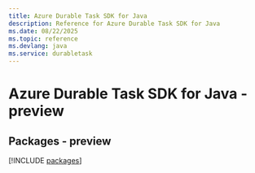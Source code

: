 ```yaml
---
title: Azure Durable Task SDK for Java
description: Reference for Azure Durable Task SDK for Java
ms.date: 08/22/2025
ms.topic: reference
ms.devlang: java
ms.service: durabletask
---
```

# Azure Durable Task SDK for Java - preview
## Packages - preview
[!INCLUDE [packages](durable-task-index.md)]